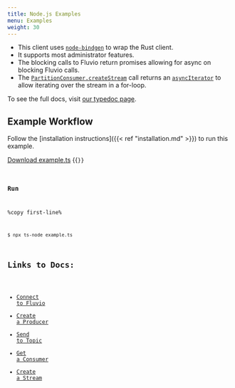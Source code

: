 ```yaml
---
title: Node.js Examples
menu: Examples
weight: 30
---
```


* This client uses [`node-bindgen`] to wrap the Rust client.
* It supports most administrator features.
* The blocking calls to Fluvio return promises allowing for async on blocking Fluvio calls.
* The [`PartitionConsumer.createStream`] call returns an [`asyncIterator`] to allow iterating over the stream in a for-loop.

To see the full docs, visit [our typedoc page].

[`node-bindgen`]: https://github.com/infinyon/node-bindgen
[our typedoc page]: https://infinyon.github.io/fluvio-client-node/
[`PartitionConsumer.createStream`]: https://infinyon.github.io/fluvio-client-node/classes/PartitionConsumer.html#createStream
[`asyncIterator`]: https://developer.mozilla.org/en-US/docs/Web/JavaScript/Reference/Statements/for-await...of


## Example Workflow

Follow the [installation instructions]({{< ref "installation.md" >}}) to run this example.

[Download example.ts](/node/example.ts)
{{<code file="code/node/example.ts" lang="typescript" copy=true >}}

### Run

%copy first-line%
```shell
$ npx ts-node example.ts
```

## Links to Docs:
- [Connect to Fluvio](https://infinyon.github.io/fluvio-client-node/interfaces/FluvioClient.html#connect)
- [Create a Producer](https://infinyon.github.io/fluvio-client-node/interfaces/FluvioClient.html#topicProducer)
- [Send to Topic](https://infinyon.github.io/fluvio-client-node/classes/TopicProducer.html#send)
- [Get a Consumer](https://infinyon.github.io/fluvio-client-node/interfaces/FluvioClient.html#partitionConsumer)
- [Create a Stream](https://infinyon.github.io/fluvio-client-node/classes/PartitionConsumer.html#createStream)
